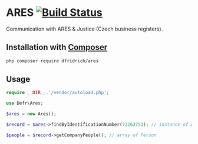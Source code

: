 ARES [![Build Status](https://travis-ci.org/dfridrich/Ares.svg)](https://travis-ci.org/dfridrich/Ares)
====

Communication with ARES & Justice (Czech business registers).

Installation with [Composer](https://getcomposer.org/)
-----------------------------------------------------

``` sh
php composer require dfridrich/ares
```

Usage
-----

```php
require __DIR__.'/vendor/autoload.php';

use Defr\Ares;

$ares = new Ares();

$record = $ares->findByIdentificationNumber(73263753); // instance of AresRecord

$people = $record->getCompanyPeople(); // array of Person
```

